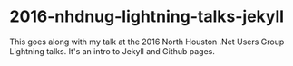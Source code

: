 # 2016-nhdnug-lightning-talks-jekyll
This goes along with my talk at the 2016 North Houston .Net Users Group Lightning talks. It's an intro to Jekyll and Github pages.
